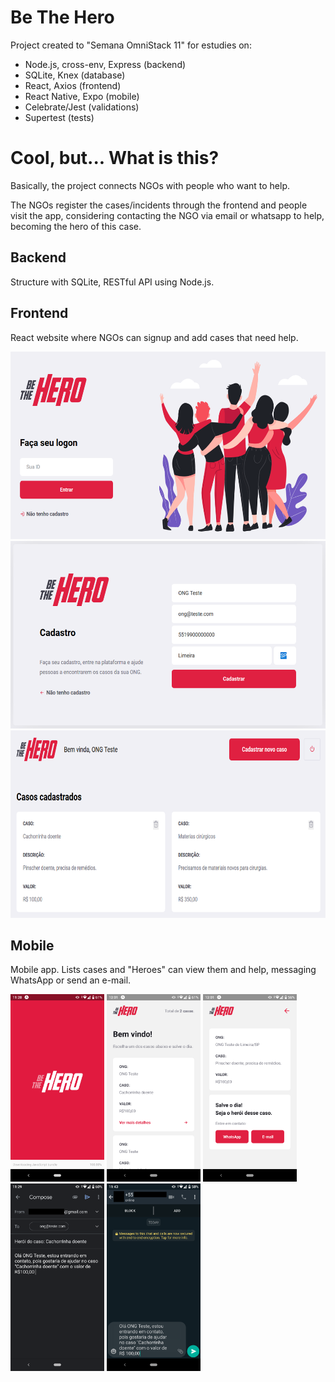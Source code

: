 # Be The Hero
Project created to "Semana OmniStack 11" for estudies on:

- Node.js, cross-env, Express (backend)
- SQLite, Knex (database)
- React, Axios (frontend)
- React Native, Expo (mobile)
- Celebrate/Jest (validations)
- Supertest (tests)

# Cool, but... What is this?
Basically, the project connects NGOs with people who want to help.

The NGOs register the cases/incidents through the frontend and people visit the app, considering contacting the NGO via email or whatsapp to help, becoming the hero of this case.

## Backend
Structure with SQLite, RESTful API using Node.js.

## Frontend
React website where NGOs can signup and add cases that need help.

<img src="screenshots/frontend-home.png" height="300em"/>
<img src="screenshots/frontend-signup.png" height="300em"/>
<img src="screenshots/frontend-cases.png" height="300em"/>

## Mobile
Mobile app. Lists cases and "Heroes" can view them and help, messaging WhatsApp or send an e-mail.


<img src="screenshots/mobile-splashScreen.png" height="300em"/> <img src="screenshots/mobile-cases.png" height="300em"/> <img src="screenshots/mobile-details.png" height="300em"/> <img src="screenshots/mobile-email.png" height="300em"/> <img src="screenshots/mobile-whatsapp.png" height="300em"/>
